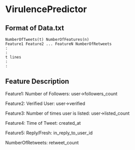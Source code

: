 VirulencePredictor
==================

Format of Data.txt
------------------
```
NumberOfTweets(t) NumberOfFeatures(n)
Feature1 Feature2 ... FeatureN NumberOfRetweets
:
:
t lines
:
:
```
Feature Description
-------------------
Feature1: Number of Followers: user->followers_count

Feature2: Verified User: user->verified

Feature3: Number of times user is listed: user->listed_count

Feature4: Time of Tweet: created_at

Feature5: Reply/Fresh: in_reply_to_user_id

NumberOfRetweets: retweet_count
